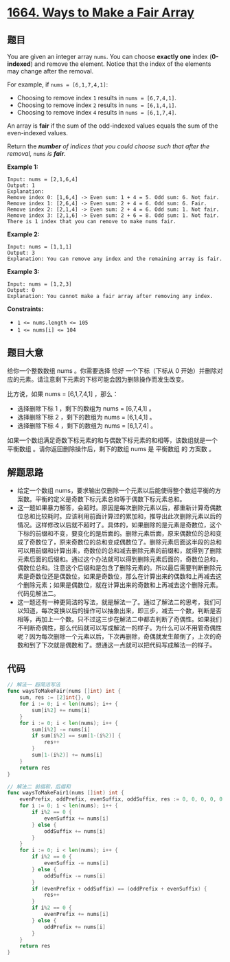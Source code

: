 # [1664. Ways to Make a Fair Array](https://leetcode.com/problems/ways-to-make-a-fair-array/)


## 题目

You are given an integer array `nums`. You can choose **exactly one** index (**0-indexed**) and remove the element. Notice that the index of the elements may change after the removal.

For example, if `nums = [6,1,7,4,1]`:

- Choosing to remove index `1` results in `nums = [6,7,4,1]`.
- Choosing to remove index `2` results in `nums = [6,1,4,1]`.
- Choosing to remove index `4` results in `nums = [6,1,7,4]`.

An array is **fair** if the sum of the odd-indexed values equals the sum of the even-indexed values.

Return the ***number** of indices that you could choose such that after the removal,* `nums` *is **fair**.*

**Example 1:**

```
Input: nums = [2,1,6,4]
Output: 1
Explanation:
Remove index 0: [1,6,4] -> Even sum: 1 + 4 = 5. Odd sum: 6. Not fair.
Remove index 1: [2,6,4] -> Even sum: 2 + 4 = 6. Odd sum: 6. Fair.
Remove index 2: [2,1,4] -> Even sum: 2 + 4 = 6. Odd sum: 1. Not fair.
Remove index 3: [2,1,6] -> Even sum: 2 + 6 = 8. Odd sum: 1. Not fair.
There is 1 index that you can remove to make nums fair.
```

**Example 2:**

```
Input: nums = [1,1,1]
Output: 3
Explanation: You can remove any index and the remaining array is fair.
```

**Example 3:**

```
Input: nums = [1,2,3]
Output: 0
Explanation: You cannot make a fair array after removing any index.
```

**Constraints:**

- `1 <= nums.length <= 105`
- `1 <= nums[i] <= 104`

## 题目大意

给你一个整数数组 nums 。你需要选择 恰好 一个下标（下标从 0 开始）并删除对应的元素。请注意剩下元素的下标可能会因为删除操作而发生改变。

比方说，如果 nums = [6,1,7,4,1] ，那么：

- 选择删除下标 1 ，剩下的数组为 nums = [6,7,4,1] 。
- 选择删除下标 2 ，剩下的数组为 nums = [6,1,4,1] 。
- 选择删除下标 4 ，剩下的数组为 nums = [6,1,7,4] 。

如果一个数组满足奇数下标元素的和与偶数下标元素的和相等，该数组就是一个 平衡数组 。请你返回删除操作后，剩下的数组 nums 是 平衡数组 的 方案数 。

## 解题思路

- 给定一个数组 nums，要求输出仅删除一个元素以后能使得整个数组平衡的方案数。平衡的定义是奇数下标元素总和等于偶数下标元素总和。
- 这一题如果暴力解答，会超时。原因是每次删除元素以后，都重新计算奇偶数位总和比较耗时。应该利用前面计算过的累加和，推导出此次删除元素以后的情况。这样修改以后就不超时了。具体的，如果删除的是元素是奇数位，这个下标的前缀和不变，要变化的是后面的。删除元素后面，原来偶数位的总和变成了奇数位了，原来奇数位的总和变成偶数位了。删除元素后面这半段的总和可以用前缀和计算出来，奇数位的总和减去删除元素的前缀和，就得到了删除元素后面的后缀和。通过这个办法就可以得到删除元素后面的，奇数位总和，偶数位总和。注意这个后缀和是包含了删除元素的。所以最后需要判断删除元素是奇数位还是偶数位，如果是奇数位，那么在计算出来的偶数和上再减去这个删除元素；如果是偶数位，就在计算出来的奇数和上再减去这个删除元素。代码见解法二。
- 这一题还有一种更简洁的写法，就是解法一了。通过了解法二的思考，我们可以知道，每次变换以后的操作可以抽象出来，即三步，减去一个数，判断是否相等，再加上一个数。只不过这三步在解法二中都去判断了奇偶性。如果我们不判断奇偶性，那么代码就可以写成解法一的样子。为什么可以不用管奇偶性呢？因为每次删除一个元素以后，下次再删除，奇偶就发生颠倒了，上次的奇数和到了下次就是偶数和了。想通这一点就可以把代码写成解法一的样子。

## 代码

```go
// 解法一 超简洁写法
func waysToMakeFair(nums []int) int {
	sum, res := [2]int{}, 0
	for i := 0; i < len(nums); i++ {
		sum[i%2] += nums[i]
	}
	for i := 0; i < len(nums); i++ {
		sum[i%2] -= nums[i]
		if sum[i%2] == sum[1-(i%2)] {
			res++
		}
		sum[1-(i%2)] += nums[i]
	}
	return res
}

// 解法二 前缀和，后缀和
func waysToMakeFair1(nums []int) int {
	evenPrefix, oddPrefix, evenSuffix, oddSuffix, res := 0, 0, 0, 0, 0
	for i := 0; i < len(nums); i++ {
		if i%2 == 0 {
			evenSuffix += nums[i]
		} else {
			oddSuffix += nums[i]
		}
	}
	for i := 0; i < len(nums); i++ {
		if i%2 == 0 {
			evenSuffix -= nums[i]
		} else {
			oddSuffix -= nums[i]
		}
		if (evenPrefix + oddSuffix) == (oddPrefix + evenSuffix) {
			res++
		}
		if i%2 == 0 {
			evenPrefix += nums[i]
		} else {
			oddPrefix += nums[i]
		}
	}
	return res
}
```